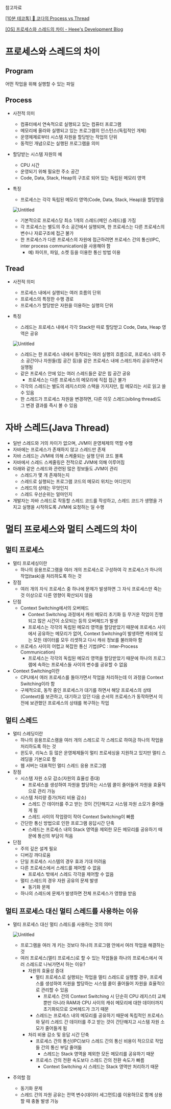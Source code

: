 참고자료

[[10분 테코톡] 🌷 코다의 Process vs Thread](https://www.youtube.com/watch?v=1grtWKqTn50)

[[OS] 프로세스와 스레드의 차이 - Heee's Development Blog](https://gmlwjd9405.github.io/2018/09/14/process-vs-thread.html)

# 프로세스와 스레드의 차이

## Program

어떤 작업을 위해 실행할 수 있는 파일

## Process

- 사전적 의미
    - 컴퓨터에서 연속적으로 실행되고 있는 컴퓨터  프로그램
    - 메모리에 올라와 실행되고 있는 프로그램의 인스턴스(독립적인 개체)
    - 운영체제로부터 시스템 자원을 할당받는 작업의 단위
    - 동적인 개념으로는 실행된 프로그램을 의미
- 할당받는 시스템 자원의 예
    - CPU 시간
    - 운영되기 위해 필요한 주소 공간
    - Code, Data, Stack, Heap의 구조로 되어 있는 독립된 메모리 영역
- 특징
    - 프로세스는 각각 독립된 메모리 영역(Code, Data, Stack, Heap)을 할당받음
    
    ![Untitled](https://s3-us-west-2.amazonaws.com/secure.notion-static.com/944514a4-8d47-4654-8774-0b9fea750123/Untitled.png)
    
    - 기본적으로 프로세스당 최소 1개의 스레드(메인 스레드)를 가짐
    - 각 프로세스는 별도의 주소 공간에서 실행되며, 한 프로세스는 다른 프로세스의 변수나 자료구조에 접근 불가
    - 한 프로세스가 다른 프로세스의 자원에 접근하려면 프로세스 간의 통신(IPC, inter process communication)을 사용해야 함
        - 예) 파이프, 파일, 소켓 등을 이용한 통신 방법 이용

## Tread

- 사전적 의미
    - 프로세스 내에서 실행되는 여러 흐름의 단위
    - 프로세스의 특정한 수행 경로
    - 프로세스가 할당받은 자원을 이용하는 실행의 단위
- 특징
    - 스레드는 프로세스 내에서 각각 Stack만 따로 할당받고 Code, Data, Heap 영역은 공유
    
    ![Untitled](https://s3-us-west-2.amazonaws.com/secure.notion-static.com/b10c649b-80ba-4f13-a530-9564689b0381/Untitled.png)
    
    - 스레드는 한 프로세스 내에서 동작되는 여러 실행의 흐름으로, 프로세스 내의 주소 공간이나 자원들(힙 공간 등)을 같은 프로세스 내에 스레드까리 공유하면서 실행됨
    - 같은 프로세스 안에 있는 여러 스레드들은 같은 힙 공간 공유
        - 프로세스는 다른 프로세스의 메모리에 직접 접근 불가
    - 각각의 스레드는 별도의 레지스터와 스택을 가지지만, 힙 메모리는 서로 읽고 쓸 수 있음
    - 한 스레드가 프로세스 자원을 변경하면, 다른 이웃 스레드(sibling thread)도 그 변경 결과를 즉시 볼 수 있음
    

# 자바 스레드(Java Thread)

- 일반 스레드와 거의  차이가 없으며, JVM이 운영체제의 역할 수행
- 자바에는 프로세스가 존재하지 않고 스레드만 존재
- 자바 스레드는 JVM에 의해 스케줄되는 실행 단위 코드 블록
- 자바에서 스레드 스케줄링은 전적으로 JVM에 의해 이루어짐
- 아래와 같은 스레드와 관련된 많은 정보들도 JVM이 관리
    - 스레드가 몇 개 존재하는지
    - 스레드로 실행되는 프로그램 코드의 메모리 위치는 어디인지
    - 스레드의 상태는 무엇인지
    - 스레드 우선순위는 얼마인지
- 개발자는 자바 스레드로 작동할 스레드 코드를 작성하고, 스레드 코드가 생명을 가지고 실행을 시작하도록 JVM에 요청하는 일 수행

# 멀티 프로세스와 멀티 스레드의 차이

## 멀티 프로세스

- 멀티 프로세싱이란
    - 하나의 응용프로그램을 여러 개의 프로세스로 구성하여 각 프로세스가 하나의 작업(task)을 처리하도록 하는 것
- 장점
    - 여러 개의 자식 프로세스 중 하나에 문제가 발생하면 그 자식 프로세스만 죽는 것 이상으로 다른 영향이 확산되지 않음
- 단점
    - Context Switching에서의 오버헤드
        - Context Switching 과정에서 캐쉬 메모리 초기화 등 무거운 작업이 진행되고 많은 시간이 소모되는 등의 오버헤드가 발생
        - 프로세스는 각각의 독립된 메모리 영역을 할당받았기 때문에 프로세스 사이에서 공유하는 메모리가 없어, Context Switching이 발생하면 캐쉬에 있는 모든 데이터를 모두 리셋하고 다시 캐쉬 정보를 불러와야 함
    - 프로세스 사이의 어렵고 복잡한 통신 기법(IPC : Inter-Process Communication)
        - 프로세스는 각각의 독립된 메모리 영역을 할당받았기 때문에 하나의 프로그램에 속하는 프로세스들 사이의 변수를 공유할 수 없음
- Context Switching이란
    - CPU에서 여러 프로세스를 돌아가면서 작업을 처리하는데 이 과정을 Context Switching이라 함
    - 구체적으로, 동작 중인 프로세스가 대기를 하면서 해당 프로세스의 상태(Context)를 보관하고, 대기하고 있던 다음 순서의 프로세스가 동작하면서 이전에 보관했던 프로세스의 상태를 복구하는 작업

## 멀티 스레드

- 멀티 스레딩이란
    - 하나의 응용프로스램을 여러 개의 스레드로 각 스레드로 하여금 하나의 작업을 처리하도록 하는 것
    - 윈도우, 리눅스 등 많은 운영체제들이 멀티 프로세싱을 지원하고 있지만 멀티 스레딩을 기본으로 함
    - 웹 서버는 대표적인 멀티 스레드 응용 프로그램
- 장점
    - 시스템 자원 소모 감소(자원의 효율성 증대)
        - 프로세스를 생성하여 자원을 할당하는 시스템 콜이 줄어들어 자원을 효율적으로 관리 가능
    - 시스템 처리량 증가(처리 비용 감소)
        - 스레드 간 데이터를 주고 받는 것이 간단해지고 시스템 자원 소모가 줄어들게 됨
        - 스레드 사이의 작업량이 작아 Context Switching이 빠름
    - 간단한 통신 방법으로 인한 프로그램 응답시간 단축
        - 스레드는 프로세스 내의 Stack 영역을 제외한 모든 메모리를 공유하기 때문에 통신의 부담이 적음
- 단점
    - 주의 깊은 설계 필요
    - 디버깅 까다로움
    - 단일 프로세스 시스템의 경우 효과 기대 어려움
    - 다른 프로세스에서 스레드를 제어할 수 없음
        - 프로세스 밖에서 스레드 각각을 제어할 수 없음
    - 멀티 스레드의 경우 자원 공유의 문제 발생
        - 동기화 문제
    - 하나의 스레드에 문제가 발생하면 전체 프로세스가 영향을 받음

## 멀티 프로세스 대신 멀티 스레드를 사용하는 이유

- 멀티 프로세스 대신 멀티 스레드를 사용하는 것의 의미
    
    ![Untitled](https://s3-us-west-2.amazonaws.com/secure.notion-static.com/96d7b664-2aee-462e-b7a2-2d62bde9c792/Untitled.png)
    
    - 프로그램을 여러 개 키는 것보다 하나의 프로그램 안에서 여러 작업을 해결하는 것
    - 여러 프로세스(멀티 프로세스)로 할 수 있는 작업들을 하나의 프로세스에서 여러 스레드로 나눠가면서 하는 이유?
        - 자원의 효율성 증대
            - 멀티 프로세스로 실행되는 작업을 멀티 스레드로 실행할 경우, 프로세스를 생성하여 자원을 할당하는 시스템 콜이 줄어들어 자원을 효율적으로 관리할 수 있음
                - 프로세스 간의 Context Switching 시 단순히 CPU 레지스터 교체 뿐만 아니라 RAM과 CPU 사이의 캐쉬 메모리에 대한 데이터까지 초기화되므로 오버헤드가 크기 때문
            - 스레드는 프로세스 내의 메모리를 공유하기 때문에 독립적인 프로세스와 달리 스레드 간 데이터를 주고 받는 것이 간단해지고 시스템 자원 소모가 줄어들게 됨
        - 처리 비용 감소 및 응답 시간 단축
            - 프로세스 간의 통신(IPC)보다 스레드 간의 통신 비용이 적으므로 작업들 간의 통신 부담 줄어듦
                - 스레드는 Stack 영역을 제외한 모든 메모리를 공유하기 때문
            - 프로세스 간의 전환 속도보다 스레드 간의 전환 속도가 빠름
                - Context Switching 시 스레드는 Stack 영역만 처리하기 때문
- 주의할 점
    - 동기화 문제
    - 스레드 간의 자원 공유는 전역 변수(데이터 세그먼트)를 이용하므로 함께 상용할 때 충돌 발생 가능
